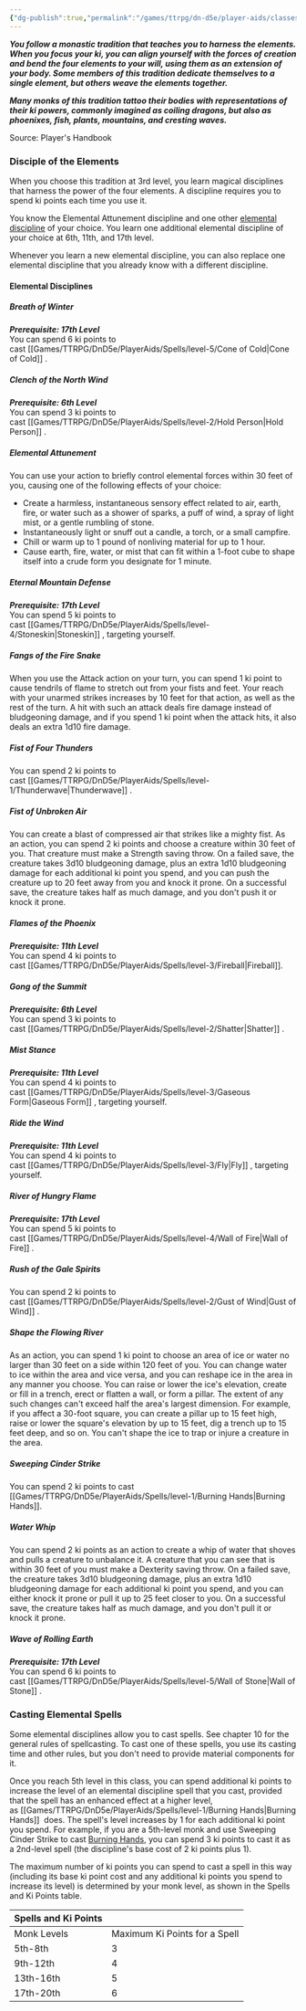 ```yaml
---
{"dg-publish":true,"permalink":"/games/ttrpg/dn-d5e/player-aids/classes/class-specialisations/monk-way-of-the-four-elements/","tags":["sub-class","ttrpg/dnd/5e"],"noteIcon":""}
---
```



**_You follow a monastic tradition that teaches you to harness the elements. When you focus your ki, you can align yourself with the forces of creation and bend the four elements to your will, using them as an extension of your body. Some members of this tradition dedicate themselves to a single element, but others weave the elements together._**

**_Many monks of this tradition tattoo their bodies with representations of their ki powers, commonly imagined as coiling dragons, but also as phoenixes, fish, plants, mountains, and cresting waves._**

Source: Player's Handbook

### Disciple of the Elements

When you choose this tradition at 3rd level, you learn magical disciplines that harness the power of the four elements. A discipline requires you to spend ki points each time you use it.

You know the Elemental Attunement discipline and one other [elemental discipline](http://dnd5e.wikidot.com/monk:four-elements:disciplines) of your choice. You learn one additional elemental discipline of your choice at 6th, 11th, and 17th level.

Whenever you learn a new elemental discipline, you can also replace one elemental discipline that you already know with a different discipline.

#### Elemental Disciplines 
##### Breath of Winter

**_Prerequisite: 17th Level_**  
You can spend 6 ki points to cast [[Games/TTRPG/DnD5e/PlayerAids/Spells/level-5/Cone of Cold\|Cone of Cold]] .

##### Clench of the North Wind

**_Prerequisite: 6th Level_**  
You can spend 3 ki points to cast [[Games/TTRPG/DnD5e/PlayerAids/Spells/level-2/Hold Person\|Hold Person]] .

##### Elemental Attunement

You can use your action to briefly control elemental forces within 30 feet of you, causing one of the following effects of your choice:

- Create a harmless, instantaneous sensory effect related to air, earth, fire, or water such as a shower of sparks, a puff of wind, a spray of light mist, or a gentle rumbling of stone.
- Instantaneously light or snuff out a candle, a torch, or a small campfire.
- Chill or warm up to 1 pound of nonliving material for up to 1 hour.
- Cause earth, fire, water, or mist that can fit within a 1-foot cube to shape itself into a crude form you designate for 1 minute.

##### Eternal Mountain Defense

**_Prerequisite: 17th Level_**  
You can spend 5 ki points to cast [[Games/TTRPG/DnD5e/PlayerAids/Spells/level-4/Stoneskin\|Stoneskin]] , targeting yourself.

##### Fangs of the Fire Snake

When you use the Attack action on your turn, you can spend 1 ki point to cause tendrils of flame to stretch out from your fists and feet. Your reach with your unarmed strikes increases by 10 feet for that action, as well as the rest of the turn. A hit with such an attack deals fire damage instead of bludgeoning damage, and if you spend 1 ki point when the attack hits, it also deals an extra 1d10 fire damage.

##### Fist of Four Thunders

You can spend 2 ki points to cast [[Games/TTRPG/DnD5e/PlayerAids/Spells/level-1/Thunderwave\|Thunderwave]] .

##### Fist of Unbroken Air

You can create a blast of compressed air that strikes like a mighty fist. As an action, you can spend 2 ki points and choose a creature within 30 feet of you. That creature must make a Strength saving throw. On a failed save, the creature takes 3d10 bludgeoning damage, plus an extra 1d10 bludgeoning damage for each additional ki point you spend, and you can push the creature up to 20 feet away from you and knock it prone. On a successful save, the creature takes half as much damage, and you don't push it or knock it prone.

##### Flames of the Phoenix

**_Prerequisite: 11th Level_**  
You can spend 4 ki points to cast [[Games/TTRPG/DnD5e/PlayerAids/Spells/level-3/Fireball\|Fireball]].

##### Gong of the Summit

**_Prerequisite: 6th Level_**  
You can spend 3 ki points to cast [[Games/TTRPG/DnD5e/PlayerAids/Spells/level-2/Shatter\|Shatter]] .

##### Mist Stance

**_Prerequisite: 11th Level_**  
You can spend 4 ki points to cast [[Games/TTRPG/DnD5e/PlayerAids/Spells/level-3/Gaseous Form\|Gaseous Form]] , targeting yourself.

##### Ride the Wind

**_Prerequisite: 11th Level_**  
You can spend 4 ki points to cast [[Games/TTRPG/DnD5e/PlayerAids/Spells/level-3/Fly\|Fly]] , targeting yourself.

##### River of Hungry Flame

**_Prerequisite: 17th Level_**  
You can spend 5 ki points to cast [[Games/TTRPG/DnD5e/PlayerAids/Spells/level-4/Wall of Fire\|Wall of Fire]] .

##### Rush of the Gale Spirits

You can spend 2 ki points to cast [[Games/TTRPG/DnD5e/PlayerAids/Spells/level-2/Gust of Wind\|Gust of Wind]] .

##### Shape the Flowing River

As an action, you can spend 1 ki point to choose an area of ice or water no larger than 30 feet on a side within 120 feet of you. You can change water to ice within the area and vice versa, and you can reshape ice in the area in any manner you choose. You can raise or lower the ice's elevation, create or fill in a trench, erect or flatten a wall, or form a pillar. The extent of any such changes can't exceed half the area's largest dimension. For example, if you affect a 30-foot square, you can create a pillar up to 15 feet high, raise or lower the square's elevation by up to 15 feet, dig a trench up to 15 feet deep, and so on. You can't shape the ice to trap or injure a creature in the area.

##### Sweeping Cinder Strike

You can spend 2 ki points to cast [[Games/TTRPG/DnD5e/PlayerAids/Spells/level-1/Burning Hands\|Burning Hands]].

##### Water Whip

You can spend 2 ki points as an action to create a whip of water that shoves and pulls a creature to unbalance it. A creature that you can see that is within 30 feet of you must make a Dexterity saving throw. On a failed save, the creature takes 3d10 bludgeoning damage, plus an extra 1d10 bludgeoning damage for each additional ki point you spend, and you can either knock it prone or pull it up to 25 feet closer to you. On a successful save, the creature takes half as much damage, and you don't pull it or knock it prone.

##### Wave of Rolling Earth

**_Prerequisite: 17th Level_**  
You can spend 6 ki points to cast [[Games/TTRPG/DnD5e/PlayerAids/Spells/level-5/Wall of Stone\|Wall of Stone]] .

### Casting Elemental Spells 
Some elemental disciplines allow you to cast spells. See chapter 10 for the general rules of spellcasting. To cast one of these spells, you use its casting time and other rules, but you don't need to provide material components for it.

Once you reach 5th level in this class, you can spend additional ki points to increase the level of an elemental discipline spell that you cast, provided that the spell has an enhanced effect at a higher level, as [[Games/TTRPG/DnD5e/PlayerAids/Spells/level-1/Burning Hands\|Burning Hands]]  does. The spell's level increases by 1 for each additional ki point you spend. For example, if you are a 5th-level monk and use Sweeping Cinder Strike to cast [Burning Hands](http://dnd5e.wikidot.com/spell:burning-hands), you can spend 3 ki points to cast it as a 2nd-level spell (the discipline's base cost of 2 ki points plus 1).

The maximum number of ki points you can spend to cast a spell in this way (including its base ki point cost and any additional ki points you spend to increase its level) is determined by your monk level, as shown in the Spells and Ki Points table.

|Spells and Ki Points|   |
|---|---|
|Monk Levels|Maximum Ki Points for a Spell|
|5th-8th|3|
|9th-12th|4|
|13th-16th|5|
|17th-20th|6|


